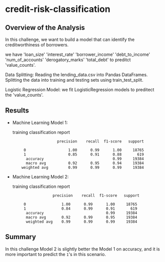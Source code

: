 # credit-risk-classification

## Overview of the Analysis
In this challenge, we want to build a model that can identify the creditworthiness of borrowers.

we have 'loan_size'	'interest_rate'	'borrower_income'	'debt_to_income'	'num_of_accounts'	'derogatory_marks'	'total_debt'	to preditct 'value_counts'.

Data Splitting: 
Reading the lending_data.csv into Pandas DataFrames.
Splitting the data into training and testing sets using train_test_split.

Logistic Regression Model:
we fit LogisticRegression models to preditect the 'value_counts'.

## Results

* Machine Learning Model 1:

  training classification report

                          precision    recall  f1-score   support

           0                   1.00      0.99      1.00     18765
           1                   0.85      0.91      0.88       619
            accuracy                               0.99     19384
            macro avg          0.92      0.95      0.94     19384
          weighted avg         0.99      0.99      0.99     19384

* Machine Learning Model 2:

  training classification report

                        precision    recall  f1-score   support

           0                1.00      0.99      1.00     18765
           1                0.84      0.99      0.91       619
            accuracy                            0.99     19384
            macro avg       0.92      0.99      0.95     19384
            weighted avg    0.99      0.99      0.99     19384


## Summary

In this challenge Model 2 is slightly better the Model 1 on accuracy, and it is more important to predict the `1`'s in this scenario.
